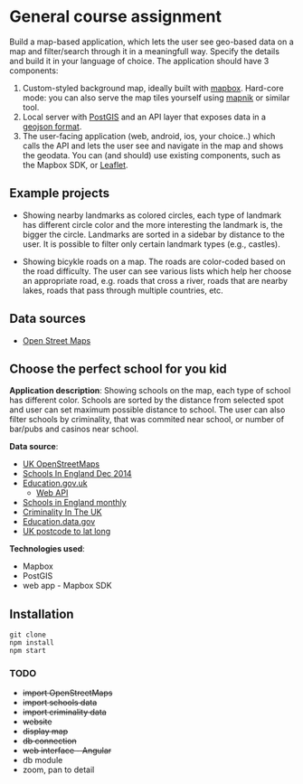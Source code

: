 # General course assignment

Build a map-based application, which lets the user see geo-based data on a map and filter/search through it in a meaningfull way. Specify the details and build it in your language of choice. The application should have 3 components:

1. Custom-styled background map, ideally built with [mapbox](http://mapbox.com). Hard-core mode: you can also serve the map tiles yourself using [mapnik](http://mapnik.org/) or similar tool.
2. Local server with [PostGIS](http://postgis.net/) and an API layer that exposes data in a [geojson format](http://geojson.org/).
3. The user-facing application (web, android, ios, your choice..) which calls the API and lets the user see and navigate in the map and shows the geodata. You can (and should) use existing components, such as the Mapbox SDK, or [Leaflet](http://leafletjs.com/).

## Example projects

- Showing nearby landmarks as colored circles, each type of landmark has different circle color and the more interesting the landmark is, the bigger the circle. Landmarks are sorted in a sidebar by distance to the user. It is possible to filter only certain landmark types (e.g., castles).

- Showing bicykle roads on a map. The roads are color-coded based on the road difficulty. The user can see various lists which help her choose an appropriate road, e.g. roads that cross a river, roads that are nearby lakes, roads that pass through multiple countries, etc.

## Data sources

- [Open Street Maps](https://www.openstreetmap.org/)

## Choose the perfect school for you kid

**Application description**: Showing schools on the map, each type of school has different color. Schools are sorted by the distance from selected spot and user can set maximum possible distance to school. The user can also filter schools by criminality, that was commited near school, or number of bar/pubs and casinos near school.

**Data source**: 
- [UK OpenStreetMaps](http://download.geofabrik.de/europe/great-britain.html)
- [Schools In England Dec 2014](http://data.bureau.opendata.arcgis.com/datasets/4dbf29eb5ee0418c874782669aecf38d_0)
- [Education.gov.uk](http://www.education.gov.uk/edubase/home.xhtml)
	- [Web API](http://education.data.gov.uk/)
- [Schools in England monthly](https://www.gov.uk/government/publications/schools-in-england)
- [Criminality In The UK](https://data.police.uk/about/)
- [Education.data.gov](http://education.data.gov.uk/)
- [UK postcode to lat long](http://www.freemaptools.com/download-uk-postcode-lat-lng.htm)

**Technologies used**:
- Mapbox
- PostGIS
- web app - Mapbox SDK


## Installation
```
git clone
npm install
npm start
```

### TODO
- ~~import OpenStreetMaps~~
- ~~import schools data~~
- ~~import criminality data~~
- ~~website~~
- ~~display map~~
- ~~db connection~~
- ~~web interface - Angular~~
- db module
- zoom, pan to detail

